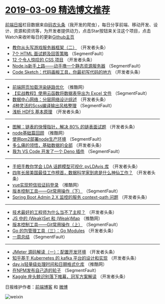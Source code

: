 # [2019-03-09 精选博文推荐](https://toutiao.qdkfweb.cn/date/2019/03/09)

[前端日报](https://qdkfweb.cn/c/news)栏目数据来自[码农头条](https://toutiao.qdkfweb.cn/)（我开发的爬虫），每日分享前端、移动开发、设计、资源和资讯等，为开发者提供动力，点击Star按钮来关注这个项目，点击Watch来收听每日的更新[Github主页](https://github.com/kujian/frontendDaily)
* [教你从头写游戏服务器框架（二）](https://toutiao.qdkfweb.cn/103130.html) （开发者头条）
* [7个 HTML 面试题及回答策略](https://toutiao.qdkfweb.cn/103109.html) （SegmentFault）
* [12 个令人惊叹的 CSS 项目](https://toutiao.qdkfweb.cn/103115.html) （开发者头条）
* [Node.js新手上路——动手撸一个静态资源服务器](https://toutiao.qdkfweb.cn/103095.html) （SegmentFault）
* [Code Sketch：代码画板工具，你最初写代码的地方](https://toutiao.qdkfweb.cn/103117.html) （开发者头条）

***
* [前端网页加载渲染链路优化](https://toutiao.qdkfweb.cn/103184.html) （推酷网）
* [【实战教程】使用云函数将数据表导出为 Excel 文件](https://toutiao.qdkfweb.cn/103096.html) （SegmentFault）
* [数据中心网络：分层网络设计综述](https://toutiao.qdkfweb.cn/103128.html) （开发者头条）
* [4种灵活的Scss编译输出风格整理](https://toutiao.qdkfweb.cn/103107.html) （SegmentFault）
* [浅析 HDFS 基本原理](https://toutiao.qdkfweb.cn/103139.html) （开发者头条）

***
* [图解：链表的快慢指针，解决 80% 的链表面试题](https://toutiao.qdkfweb.cn/103118.html) （开发者头条）
* [node基础篇回顾](https://toutiao.qdkfweb.cn/103185.html) （推酷网）
* [使用pm2部署node生产环境](https://toutiao.qdkfweb.cn/103097.html) （SegmentFault）
* [多么痛的领悟，基础数据的全部](https://toutiao.qdkfweb.cn/103129.html) （开发者头条）
* [我为  VS Code 开发了一个 Deno 插件](https://toutiao.qdkfweb.cn/103108.html) （SegmentFault）

***
* [手把手教你学会 LDA 话题模型可视化 pyLDAvis 库](https://toutiao.qdkfweb.cn/103140.html) （开发者头条）
* [四年长居美国最佳工作榜首，数据科学家到底是什么神仙工作？](https://toutiao.qdkfweb.cn/103119.html) （开发者头条）
* [vue实现短信验证码登录](https://toutiao.qdkfweb.cn/103186.html) （推酷网）
* [版本控制工具——Git常用操作（下）](https://toutiao.qdkfweb.cn/103098.html) （SegmentFault）
* [Spring Boot Admin 2.X 监控的服务 context-path 问题](https://toutiao.qdkfweb.cn/103141.html) （开发者头条）

***
* [技术最好的工程师为什么当不了主程？](https://toutiao.qdkfweb.cn/103120.html) （开发者头条）
* [JS 中的 (Weak)Set 和 (Weak)Map](https://toutiao.qdkfweb.cn/103187.html) （推酷网）
* [版本控制工具——Git常用操作（上）](https://toutiao.qdkfweb.cn/103099.html) （SegmentFault）
* [Go 的包管理工具（三）：Go Modules](https://toutiao.qdkfweb.cn/103131.html) （开发者头条）
* [一周总结](https://toutiao.qdkfweb.cn/103110.html) （SegmentFault）

***
* [JMeter 源码解读（一）：配置开发环境](https://toutiao.qdkfweb.cn/103142.html) （开发者头条）
* [知乎基于 Kubernetes 的 kafka 平台的设计和实现](https://toutiao.qdkfweb.cn/103121.html) （开发者头条）
* [day.js轻量级处理时间和日期格式化库](https://toutiao.qdkfweb.cn/103188.html) （推酷网）
* [在NPM发布自己造的轮子](https://toutiao.qdkfweb.cn/103100.html) （SegmentFault）
* [Kaggle 座头鲸识别落下帷幕，冠军方案解读](https://toutiao.qdkfweb.cn/103132.html) （开发者头条）

日报维护作者：[前端博客](https://qdkfweb.cn/) 和 [微博](https://qdkfweb.cn/go/weibo)

![weixin](https://user-images.githubusercontent.com/3055447/38468989-651132ac-3b80-11e8-8e6b-15122322a9d7.png)